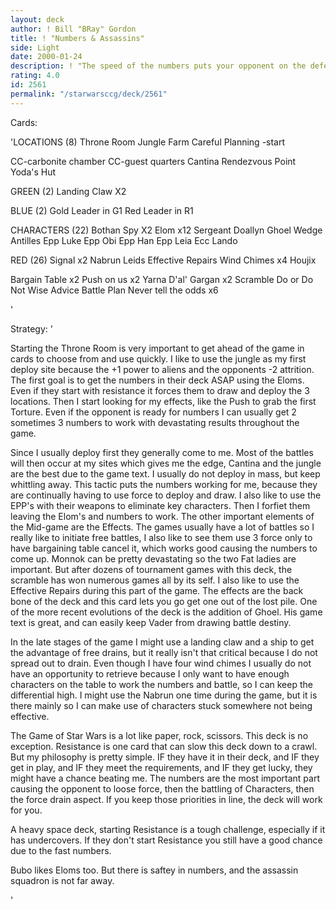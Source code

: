 ```yaml
---
layout: deck
author: ! Bill "BRay" Gordon
title: ! "Numbers & Assassins"
side: Light
date: 2000-01-24
description: ! "The speed of the numbers puts your opponent on the defensive from the start. Your mains come in as a hit squad to eliminate key characters, utilizing weapons that rarely miss. Although not fool proof, the tactfulness of numbers, and the combination of hig"
rating: 4.0
id: 2561
permalink: "/starwarsccg/deck/2561"
---
```

Cards: 

'LOCATIONS   (8)
Throne Room
Jungle
Farm
Careful Planning -start

CC-carbonite chamber
CC-guest quarters
Cantina
Rendezvous Point
Yoda's Hut

GREEN	(2)
Landing Claw X2

BLUE   (2)
Gold Leader in G1
Red Leader in R1


CHARACTERS   (22)
Bothan Spy X2
Elom x12
Sergeant Doallyn
Ghoel
Wedge Antilles
Epp Luke
Epp Obi
Epp Han
Epp Leia
Ecc Lando

RED   (26)
Signal x2
Nabrun Leids
Effective Repairs
Wind Chimes x4
Houjix

Bargain Table x2
Push on us x2
Yarna D'al' Gargan x2
Scramble
Do or Do Not
Wise Advice
Battle Plan
Never tell the odds x6



'

Strategy: '

Starting the Throne Room is very important to get ahead of the game in cards to choose from and use quickly. I like to use the jungle as my first deploy site because the +1 power to aliens and the opponents -2 attrition. The first goal is to get the numbers in their deck ASAP using the Eloms. Even if they start with resistance it forces them to draw and deploy the 3 locations.  Then I start looking for my effects, like the Push to grab the first Torture. Even if the opponent is ready for numbers I can usually get 2 sometimes 3 numbers to work with devastating results throughout the game.

Since I usually deploy first they generally come to me. Most of the battles will then occur at my sites which gives me the edge, Cantina and the jungle are the best due to the game text. I usually do not deploy in mass, but keep whittling away. This tactic puts the numbers working for me, because they are continually having to use force to deploy and draw. I also like to use the EPP's with their weapons to eliminate key characters. Then I forfiet them leaving the Elom's and numbers to work. The other important elements of the Mid-game are the Effects. The games usually have a lot of battles so I really like to initiate free battles, I also like to see them use 3 force only to have bargaining table cancel it, which works good causing the numbers to come up. Monnok can be pretty devastating so the two Fat ladies are important. But after dozens of tournament games with this deck, the scramble has won numerous games all by its self. I also like to use the Effective Repairs during this part of the game. The effects are the back bone of the deck and this card lets you go get one out of the lost pile. One of the more recent evolutions of the deck is the addition of Ghoel. His game text is great, and can easily keep Vader from drawing battle destiny.

In the late stages of the game I might use a landing claw and a ship to get the advantage of free drains, but it really isn't that critical because I do not spread out to drain. Even though I have four wind chimes I usually do not have an opportunity to retrieve because I only want to have enough characters on the table to work the numbers and battle, so I can keep the differential high. I might use the Nabrun one time during the game, but it is there mainly so I can make use of characters stuck somewhere not being effective.

The Game of Star Wars is a lot like paper, rock, scissors. This deck is no exception. Resistance is one card that can slow this deck down to a crawl. But my philosophy is pretty simple. IF they have it in their deck, and IF they get in play, and IF they meet the requirements, and IF they get lucky, they might have a chance beating me. The numbers are the most important part causing the opponent to loose force, then the battling of Characters, then the force drain aspect. If you keep those priorities in line, the deck will work for you.

A heavy space deck, starting Resistance is a tough challenge, especially if it has undercovers. If they don't start Resistance you still have a good chance due to the fast numbers.

Bubo likes Eloms too. But there is saftey in numbers, and the assassin squadron is not far away.




























'
